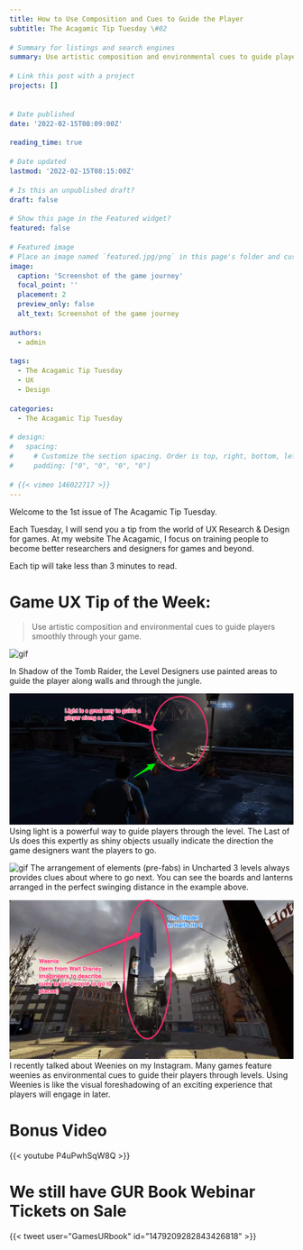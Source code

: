 ```yaml
---
title: How to Use Composition and Cues to Guide the Player
subtitle: The Acagamic Tip Tuesday \#02

# Summary for listings and search engines
summary: Use artistic composition and environmental cues to guide players smoothly through your game.

# Link this post with a project
projects: []


# Date published
date: '2022-02-15T08:09:00Z'

reading_time: true

# Date updated
lastmod: '2022-02-15T08:15:00Z'

# Is this an unpublished draft?
draft: false

# Show this page in the Featured widget?
featured: false

# Featured image
# Place an image named `featured.jpg/png` in this page's folder and customize its options here.
image:
  caption: 'Screenshot of the game journey'
  focal_point: ''
  placement: 2
  preview_only: false
  alt_text: Screenshot of the game journey

authors:
  - admin

tags:
  - The Acagamic Tip Tuesday
  - UX
  - Design

categories:
  - The Acagamic Tip Tuesday

# design:
#   spacing:
#     # Customize the section spacing. Order is top, right, bottom, left.
#     padding: ["0", "0", "0", "0"]

# {{< vimeo 146022717 >}}
---
```

Welcome to the 1st issue of The Acagamic Tip Tuesday.

Each Tuesday, I will send you a tip from the world of UX Research & Design for games. At my website The Acagamic, I focus on training people to become better researchers and designers for games and beyond.

Each tip will take less than 3 minutes to read.

# Game UX Tip of the Week:
> Use artistic composition and environmental cues to guide players smoothly through your game.

![gif](./tombraider.gif)

In Shadow of the Tomb Raider, the Level Designers use painted areas to guide the player along walls and through the jungle.

![png](./LastOfUslight.png)
Using light is a powerful way to guide players through the level. The Last of Us does this expertly as shiny objects usually indicate the direction the game designers want the players to go.

![gif](./Uncharted4-ani.gif)
The arrangement of elements (pre-fabs) in Uncharted 3 levels always provides clues about where to go next. You can see the boards and lanterns arranged in the perfect swinging distance in the example above.

![png](./weenie.png)
I recently talked about Weenies on my Instagram. Many games feature weenies as environmental cues to guide their players through levels. Using Weenies is like the visual foreshadowing of an exciting experience that players will engage in later.

# Bonus Video
{{< youtube P4uPwhSqW8Q >}}

# We still have GUR Book Webinar Tickets on Sale
{{< tweet user="GamesURbook" id="1479209282843426818" >}}
